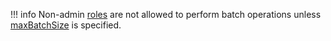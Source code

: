 
!!! info 
    Non-admin [roles](roles.md) are not allowed to perform batch operations unless [maxBatchSize]() is specified.
